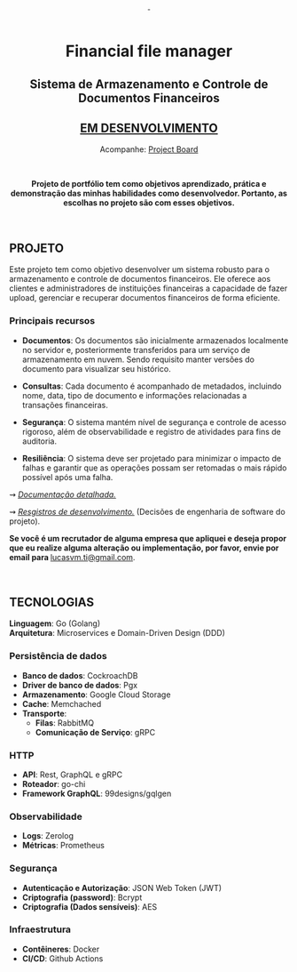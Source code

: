 <div align="center">
<a href="#projeto" target="_blank">
    <img align="center" src="https://img.shields.io/badge/-Projeto-05122A?style=flat&logo=" alt=""/>
  </a> 
 <a href="#tecnologias">
     <img align="center" src="https://img.shields.io/badge/-Tecnologias-05122A?style=flat&logo=Tecnologias" alt=""/>  
</a>       
</div>

<br>

<div align="center">

# Financial file manager
## Sistema de Armazenamento e Controle de Documentos Financeiros

## <u>EM DESENVOLVIMENTO</u>
Acompanhe: <a href="https://github.com/users/Lucasvmarangoni/projects/11"> Project Board</a>

<br>

**Projeto de portfólio tem como objetivos aprendizado, prática e demonstração das minhas habilidades como desenvolvedor. Portanto, as escolhas no projeto são com esses objetivos.**

</div>

<br>



## PROJETO

Este projeto tem como objetivo desenvolver um sistema robusto para o armazenamento e controle de documentos financeiros. Ele oferece aos clientes e administradores de instituições financeiras a capacidade de fazer upload, gerenciar e recuperar documentos financeiros de forma eficiente.

### Principais recursos

- **Documentos**: Os documentos são inicialmente armazenados localmente no servidor e, posteriormente transferidos para um serviço de armazenamento em nuvem. Sendo requisito manter versões do documento para visualizar seu histórico.

- **Consultas**: Cada documento é acompanhado de metadados, incluindo nome, data, tipo de documento e informações relacionadas a transações financeiras.

- **Segurança**: O sistema mantém nível de segurança e controle de acesso rigoroso, além de observabilidade e registro de atividades para fins de auditoria.

- **Resiliência**: O sistema deve ser projetado para minimizar o impacto de falhas e garantir que as operações possam ser retomadas o mais rápido possível após uma falha.

⇝ *<a href="./docs/doc-funcional.md"> <u>Documentação detalhada.</u> </a>*

⇝ *<a href="./docs/registros-de-desenvolvimento.md"> <u>Resgistros de desenvolvimento.</u></a>* (Decisões de engenharia de software do projeto).

<strong> Se você é um recrutador de alguma empresa que apliquei e deseja propor que eu realize alguma alteração ou implementação, por favor, envie por email para 
</strong> lucasvm.ti@gmail.com.

<br>

## TECNOLOGIAS

**Linguagem**: Go (Golang) <br>
**Arquitetura**: Microservices e Domain-Driven Design (DDD) <br>

### Persistência de dados

- **Banco de dados**: CockroachDB 
- **Driver de banco de dados**: Pgx 
- **Armazenamento**: Google Cloud Storage
- **Cache**: Memchached
- **Transporte**: 
  - **Filas**: RabbitMQ 
  - **Comunicação de Serviço**: gRPC

### HTTP

- **API**: Rest, GraphQL e gRPC 
- **Roteador**: go-chi
- **Framework GraphQL**: 99designs/gqlgen

### Observabilidade

- **Logs**: Zerolog 
- **Métricas**: Prometheus 

### Segurança

- **Autenticação e Autorização**: JSON Web Token (JWT)
- **Criptografia (password)**: Bcrypt
- **Criptografia (Dados sensíveis)**: AES

### Infraestrutura

- **Contêineres**: Docker
- **CI/CD**: Github Actions



